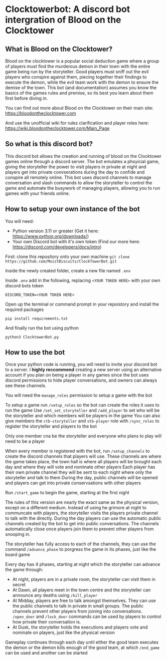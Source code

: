 # Clocktowerbot: A discord bot intergration of Blood on the Clocktower
## What is Blood on the Clocktower?

Blood on the clocktower is a popular social deduction game where a group of players must find the murderous demon in their town with the entire game being run by the storyteller.
Good players must sniff out the evil players who conspire against them, piecing together their findings to execute the demon, while the evil team work with the demon to ensure the demise of the town.
This bot (and documentation) assumes you know the basics of the games rules and premise, so its best you learn about them first before diving in.

You can find out more about Blood on the Clocktower on their main site:
https://bloodontheclocktower.com

And use the unofficial wiki for rules clarification and player roles here:
https://wiki.bloodontheclocktower.com/Main_Page

## So what is this discord bot?

This discord bot allows the creation and running of blood on the Clocktower games online through a discord server. The bot emulates a phsyicial game, giving the storyteller the power to visit players in private at night and players get into private convserations during the day to confide and conspire all remotely online. This bot uses discord channels to manage conversation and slash commands to allow the storyteller to control the game and automate the busywork of managing players, allowing you to run games with your friends online.

## How to setup your own instance of the bot

You will need:
- Python version 3.11 or greater (Get it here: https://www.python.org/downloads/)
- Your own Discord bot with it's own token (Find our more here: https://discord.com/developers/docs/intro)

First: clone this repository onto your own machine
`git clone https://github.com/MoistBiscuits/ClockTowerBot.git`

Inside the newly created folder, create a new file named `.env`

Inside `.env` add in the following, replacing `<YOUR TOKEN HERE>` with your own discord bots token

`DISCORD_TOKEN=<YOUR TOKEN HERE>`

Open up the terminal or command prompt in your repoistory and install the required packages

`pip install requirements.txt`

And finally run the bot using python

`python3 ClocktowerBot.py`

## How to use the bot

Once your python code is running, you will need to invite your discord bot to a server.
I **highly reccommend** creating a new server using an alternative account if you plan on being a player in any games since the bot uses discord permissions to hide player conversations, and owners can always see these channels.

You will need the `manage_roles` permission to setup a game with the bot

To setup a game run `/setup_roles` so the bot can create the roles it uses to run the game
Use `/set_set_storyteller` and `/add_player` to set who will be the storyteller and which members will be players in the game
You can also give members the `ctb-storyteller` and `stb-player` role with `/sync_roles` to register the storyteller and players to the bot

Only one member cna be the storyteller and everyone who plans to play will need to be a player

When every member is registered with the bot, run `/setup_channels` to create the discord channels that players will use.
These channels are where the game takes place, the town hall is where all players will be brought each day and where they will vote and nominate other players
Each player has their own private channel they will be sent to each night where only the storyteller and talk to them
During the day, public channels will be opened and players can get into private conservsations with other players

Run `/start_game` to begin the game, starting at the first night

The rules of this version are nearly the exact same as the physical version, except on a different medium. Instead of using he grimore at night to communcate with players, the storyteller visits the players private channel to talk with the directly. During the day players can use the automatic public channels created by the bot to get into public conversations. The channels automatically close once players join them to prevent other players from snooping in.

The storyteller has fully access to each of the channels, they can use the command `/advance_phase` to porgress the game in its phases, just like the board game

Every day has 4 phases, starting at night which the storyteller can advance the game through:
- At night, players are in a private room, the storyteller can visit them in secret
- At Dawn, all players meet in the town centre and the storyteller can announce any deaths using `/kill_player`
- At Midday, players are free to talk amongst themselves. They can use the public channels to talk in private in small groups. The public channels prevent other players from joining into conversations. `/open_door` and `/lock_door` commands can be used by players to control how private their conversation is.
- At Dusk, the storyteller holds the executions and players vote and nominate on players, just like the physical version

Gameplay continues through each day until either the good team executes the demon or the demon kills enough of the good team, at which `/end_game` can be used and another can be started


